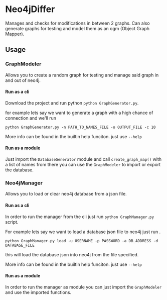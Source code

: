 # Neo4jDiffer
Manages and checks for modifications in between 2 graphs.
Can also generate graphs for testing and model them as an ogm (Object Graph Mapper).

## Usage
### GraphModeler
Allows you to create a random graph for testing and manage said graph in and out of neo4j.

#### Run as a cli 
Download the project and run python `python GraphGenerator.py`.

for example lets say we want to generate a graph with a high chance of connection and 
we'll run 

`python GraphGenerator.py -n PATH_TO_NAMES_FILE -o OUTPUT_FILE -c 10`

More info can be found in the builtin help funciton. just use `--help`

#### Run as a module
Just import the `DatabaseGenerator` module and call `create_graph_map()` with a list of names 
from there you can use the `GraphModeler` to import or export the database.

### Neo4jManager
Allows you to load or clear neo4j database from a json file.

#### Run as a cli
In order to run the manager from the cli just run 
`python GraphManager.py` script. 

For example lets say we want to load a database json file to neo4j just run .

`python GraphManager.py load -u USERNAME -p PASSWORD -a DB_ADDRESS -d DATABASE_FILE` 

this will load the database json into neo4j from the file specified.

More info can be found in the builtin help funciton. just use `--help`

#### Run as a module
In order to run the manager as module you can just import the `GraphModeler` and use the imported functions.
